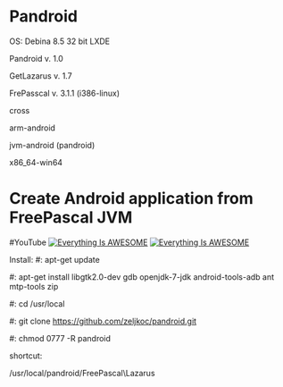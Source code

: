 # Pandroid

OS: Debina 8.5 32 bit LXDE


Pandroid   v. 1.0 

GetLazarus v. 1.7      

FrePasscal v. 3.1.1 (i386-linux)

cross 

 arm-android

 jvm-android (pandroid)

 x86_64-win64


# Create Android application from FreePascal JVM 

#YouTube
[![Everything Is AWESOME](https://i.ytimg.com/vi/75T2XKjF93M/1.jpg?time=1470919900701)](https://www.youtube.com/watch?v=75T2XKjF93M "Everything Is AWESOME")
[![Everything Is AWESOME](https://i.ytimg.com/vi/cEve3C8pXUM/1.jpg?time=1471193917989)](https://youtu.be/cEve3C8pXUM "Everything Is AWESOME")

Install:
 #: apt-get update

 #: apt-get install libgtk2.0-dev gdb openjdk-7-jdk android-tools-adb ant mtp-tools zip


 #: cd /usr/local
 
 #: git clone https://github.com/zeljkoc/pandroid.git
 
 #: chmod 0777 -R pandroid

shortcut:

/usr/local/pandroid/FreePascal\Lazarus







